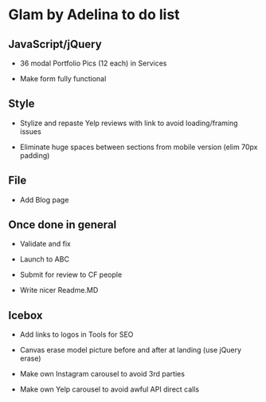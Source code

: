 # Glam by Adelina to do list

## JavaScript/jQuery

* 36 modal Portfolio Pics (12 each) in Services

* Make form fully functional

## Style

* Stylize and repaste Yelp reviews with link to avoid loading/framing issues

* Eliminate huge spaces between sections from mobile version (elim 70px padding)

## File

* Add Blog page

## Once done in general

* Validate and fix

* Launch to ABC

* Submit for review to CF people

* Write nicer Readme.MD

## Icebox

* Add links to logos in Tools for SEO

* Canvas erase model picture before and after at landing (use jQuery erase)

* Make own Instagram carousel to avoid 3rd parties

* Make own Yelp carousel to avoid awful API direct calls

